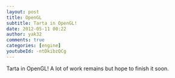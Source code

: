 ```yaml
---
layout: post
title: OpenGL
subtitle: Tarta in OpenGL!
date: 2012-05-11 00:22
author: yak32
comments: true
categories: [engine]
youtubeId: -ntDkibzQCg
---
```

Tarta in OpenGL! A lot of work remains but hope to finish it soon.

